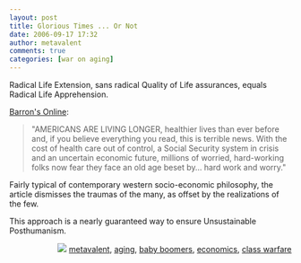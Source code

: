 ```yaml
---
layout: post
title: Glorious Times ... Or Not
date: 2006-09-17 17:32
author: metavalent
comments: true
categories: [war on aging]
---
```

Radical Life Extension, sans radical Quality of Life assurances, equals Radical Life Apprehension.

<a href="https://online.barrons.com/article/SB115836203144964995.html?mod=9_0031_b_this_weeks_magazine_main">Barron's Online</a>:
<blockquote>"AMERICANS ARE LIVING LONGER, healthier lives than ever before and, if you believe everything you read, this is terrible news. With the cost of health care out of control, a Social Security system in crisis and an uncertain economic future, millions of worried, hard-working folks now fear they face an old age beset by… hard work and worry."</blockquote>
Fairly typical of contemporary western socio-economic philosophy, the article dismisses the traumas of the many, as offset by the realizations of the few.

This approach is a nearly guaranteed way to ensure Unsustainable Posthumanism.
<!-- Tags -->
<div align="right"><img border="0" src="https://metavalent.info/images/technorati.bug.10x10.jpg" /> <a rel="tag" href="https://technorati.com/tag/metavalent">metavalent</a>, <a rel="tag" href="https://technorati.com/tag/aging">aging</a>, <a rel="tag" href="https://technorati.com/tag/baby+boomers">baby boomers</a>, <a rel="tag" href="https://technorati.com/tag/economics">economics</a>, <a rel="tag" href="https://technorati.com/tag/class+warfare">class warfare</a></div>
<!-- //End Tags -->
